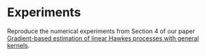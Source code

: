 # Experiments
Reproduce the numerical experiments from Section 4 of our paper [Gradient-based estimation of linear Hawkes processes with general kernels](https://arxiv.org/abs/2111.10637).
